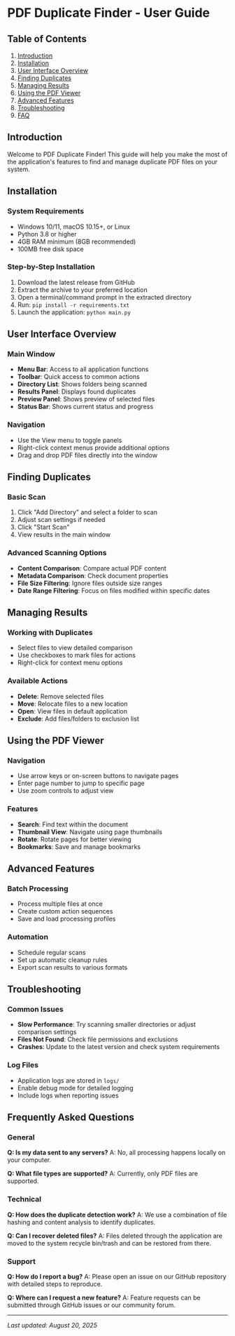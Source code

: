 # PDF Duplicate Finder - User Guide

## Table of Contents
1. [Introduction](#introduction)
2. [Installation](#installation)
3. [User Interface Overview](#user-interface-overview)
4. [Finding Duplicates](#finding-duplicates)
5. [Managing Results](#managing-results)
6. [Using the PDF Viewer](#using-the-pdf-viewer)
7. [Advanced Features](#advanced-features)
8. [Troubleshooting](#troubleshooting)
9. [FAQ](#frequently-asked-questions)

## Introduction
Welcome to PDF Duplicate Finder! This guide will help you make the most of the application's features to find and manage duplicate PDF files on your system.

## Installation
### System Requirements
- Windows 10/11, macOS 10.15+, or Linux
- Python 3.8 or higher
- 4GB RAM minimum (8GB recommended)
- 100MB free disk space

### Step-by-Step Installation
1. Download the latest release from GitHub
2. Extract the archive to your preferred location
3. Open a terminal/command prompt in the extracted directory
4. Run: `pip install -r requirements.txt`
5. Launch the application: `python main.py`

## User Interface Overview

### Main Window
- **Menu Bar**: Access to all application functions
- **Toolbar**: Quick access to common actions
- **Directory List**: Shows folders being scanned
- **Results Panel**: Displays found duplicates
- **Preview Panel**: Shows preview of selected files
- **Status Bar**: Shows current status and progress

### Navigation
- Use the View menu to toggle panels
- Right-click context menus provide additional options
- Drag and drop PDF files directly into the window

## Finding Duplicates

### Basic Scan
1. Click "Add Directory" and select a folder to scan
2. Adjust scan settings if needed
3. Click "Start Scan"
4. View results in the main window

### Advanced Scanning Options
- **Content Comparison**: Compare actual PDF content
- **Metadata Comparison**: Check document properties
- **File Size Filtering**: Ignore files outside size ranges
- **Date Range Filtering**: Focus on files modified within specific dates

## Managing Results

### Working with Duplicates
- Select files to view detailed comparison
- Use checkboxes to mark files for actions
- Right-click for context menu options

### Available Actions
- **Delete**: Remove selected files
- **Move**: Relocate files to a new location
- **Open**: View files in default application
- **Exclude**: Add files/folders to exclusion list

## Using the PDF Viewer

### Navigation
- Use arrow keys or on-screen buttons to navigate pages
- Enter page number to jump to specific page
- Use zoom controls to adjust view

### Features
- **Search**: Find text within the document
- **Thumbnail View**: Navigate using page thumbnails
- **Rotate**: Rotate pages for better viewing
- **Bookmarks**: Save and manage bookmarks

## Advanced Features

### Batch Processing
- Process multiple files at once
- Create custom action sequences
- Save and load processing profiles

### Automation
- Schedule regular scans
- Set up automatic cleanup rules
- Export scan results to various formats

## Troubleshooting

### Common Issues
- **Slow Performance**: Try scanning smaller directories or adjust comparison settings
- **Files Not Found**: Check file permissions and exclusions
- **Crashes**: Update to the latest version and check system requirements

### Log Files
- Application logs are stored in `logs/`
- Enable debug mode for detailed logging
- Include logs when reporting issues

## Frequently Asked Questions

### General
**Q: Is my data sent to any servers?**
A: No, all processing happens locally on your computer.

**Q: What file types are supported?**
A: Currently, only PDF files are supported.

### Technical
**Q: How does the duplicate detection work?**
A: We use a combination of file hashing and content analysis to identify duplicates.

**Q: Can I recover deleted files?**
A: Files deleted through the application are moved to the system recycle bin/trash and can be restored from there.

### Support
**Q: How do I report a bug?**
A: Please open an issue on our GitHub repository with detailed steps to reproduce.

**Q: Where can I request a new feature?**
A: Feature requests can be submitted through GitHub issues or our community forum.

---
*Last updated: August 20, 2025*

